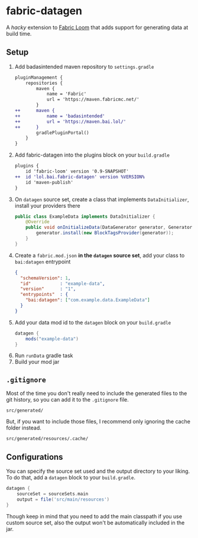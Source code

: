 # fabric-datagen

A _hacky_ extension to [Fabric Loom](https://github.com/FabricMC/fabric-loom) that adds support for generating data at build time.

## Setup
1. Add badasintended maven repository to `settings.gradle`
   ```diff
   pluginManagement {
       repositories {
           maven {
               name = 'Fabric'
               url = 'https://maven.fabricmc.net/'
           }
   ++      maven {
   ++          name = 'badasintended'
   ++          url = 'https://maven.bai.lol/'
   ++      }
           gradlePluginPortal()
       }
   }
   ```
2. Add fabric-datagen into the plugins block on your `build.gradle`
   ```diff
   plugins {
       id 'fabric-loom' version '0.9-SNAPSHOT'
   ++  id 'lol.bai.fabric-datagen' version %VERSION%
       id 'maven-publish'
   }
   ```
3. On `datagen` source set, create a class that implements `DataInitializer`, install your providers there
   ```java
   public class ExampleData implements DataInitializer {
       @Override
       public void onInitializeData(DataGenerator generator, GeneratorOptions options) {
           generator.install(new BlockTagsProvider(generator));
       }
   }
   ```
4. Create a `fabric.mod.json` **in the `datagen` source set**, add your class to `bai:datagen` entrypoint
   ```json
   {
     "schemaVersion": 1,
     "id"           : "example-data",
     "version"      : "1",
     "entrypoints"  : {
       "bai:datagen": ["com.example.data.ExampleData"]
     }
   }
   ```
5. Add your data mod id to the `datagen` block on your `build.gradle`
   ```gradle
   datagen {
       mods("example-data")
   }
   ```
6. Run `runData` gradle task
7. Build your mod jar

## `.gitignore`
Most of the time you don't really need to include the generated files to the git history, 
so you can add it to the `.gitignore` file.
```gitignore
src/generated/
```
But, if you want to include those files, I recommend only ignoring the cache folder instead.
```gitignore
src/generated/resources/.cache/
```

## Configurations
You can specify the source set used and the output directory to your liking. 
To do that, add a `datagen` block to your `build.gradle`.
```gradle
datagen {
    sourceSet = sourceSets.main
    output = file('src/main/resources')
}
```
Though keep in mind that you need to add the main classpath if you use custom source set,
also the output won't be automatically included in the jar.
